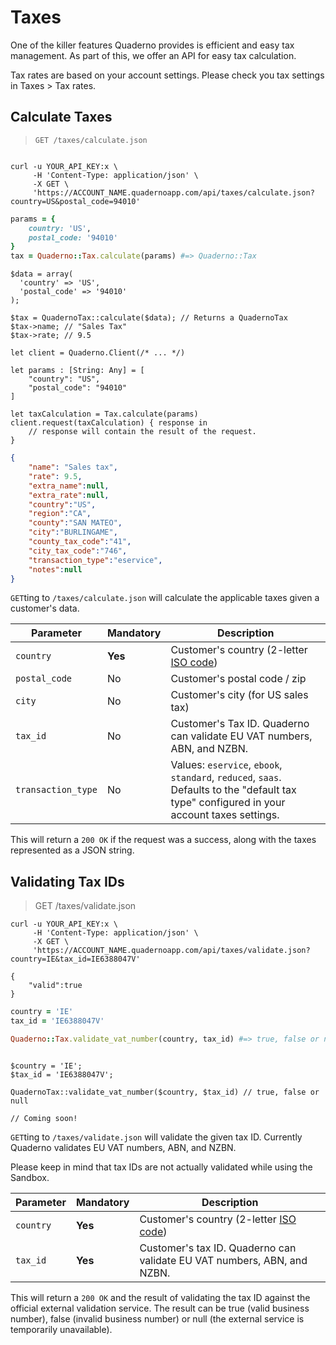 # Taxes

One of the killer features Quaderno provides is efficient and easy tax management. As part of this, we offer an API for easy tax calculation.

<aside class="notice">
Tax rates are based on your account settings. Please check you tax settings in Taxes > Tax rates.
</aside>

## Calculate Taxes

> `GET /taxes/calculate.json`

```shell

curl -u YOUR_API_KEY:x \
     -H 'Content-Type: application/json' \
     -X GET \
     'https://ACCOUNT_NAME.quadernoapp.com/api/taxes/calculate.json?country=US&postal_code=94010'
```

```ruby
params = {
    country: 'US',
    postal_code: '94010'
}
tax = Quaderno::Tax.calculate(params) #=> Quaderno::Tax
```

```php?start_inline=1
$data = array(
  'country' => 'US',
  'postal_code' => '94010'
);

$tax = QuadernoTax::calculate($data); // Returns a QuadernoTax
$tax->name; // "Sales Tax"
$tax->rate; // 9.5
```

```swift?start_inline=1
let client = Quaderno.Client(/* ... */)

let params : [String: Any] = [
    "country": "US",
    "postal_code": "94010"
]

let taxCalculation = Tax.calculate(params)
client.request(taxCalculation) { response in
    // response will contain the result of the request.
}
```

```json
{
    "name": "Sales tax",
    "rate": 9.5,
    "extra_name":null,
    "extra_rate":null,
    "country":"US",
    "region":"CA",
    "county":"SAN MATEO",
    "city":"BURLINGAME",
    "county_tax_code":"41",
    "city_tax_code":"746",
    "transaction_type":"eservice",
    "notes":null
}
```

`GET`ting to `/taxes/calculate.json` will calculate the applicable taxes given a customer's data.

Parameter          | Mandatory | Description
-------------------|-----------|------------------------------------------------------------------------------------------------
`country`          | **Yes**   | Customer's country (2-letter [ISO code](http://en.wikipedia.org/wiki/ISO_3166-1#Current_codes))
`postal_code`      | No        | Customer's postal code / zip
`city`             | No        | Customer's city (for US sales tax)
`tax_id`           | No        | Customer's Tax ID. Quaderno can validate EU VAT numbers, ABN, and NZBN.
`transaction_type` | No        | Values: `eservice`, `ebook`, `standard`, `reduced`, `saas`. Defaults to the "default tax type" configured in your account taxes settings.

This will return a `200 OK` if the request was a success, along with the taxes represented as a JSON string.

## Validating Tax IDs

> GET /taxes/validate.json

```shell
curl -u YOUR_API_KEY:x \
     -H 'Content-Type: application/json' \
     -X GET \
     'https://ACCOUNT_NAME.quadernoapp.com/api/taxes/validate.json?country=IE&tax_id=IE6388047V'

{
    "valid":true
}
```

```ruby
country = 'IE'
tax_id = 'IE6388047V'

Quaderno::Tax.validate_vat_number(country, tax_id) #=> true, false or nil
```

```php?start_inline=1

$country = 'IE';
$tax_id = 'IE6388047V';

QuadernoTax::validate_vat_number($country, $tax_id) // true, false or null
```

```swift?start_inline=1
// Coming soon!
```


`GET`ting to `/taxes/validate.json` will validate the given tax ID. Currently Quaderno validates EU VAT numbers, ABN, and NZBN.

Please keep in mind that tax IDs are not actually validated while using the Sandbox.

Parameter    | Mandatory | Description
-------------|-----------|------------------------------------------------------------------------------------------------
`country`    | **Yes**   | Customer's country (2-letter [ISO code](http://en.wikipedia.org/wiki/ISO_3166-1#Current_codes))
`tax_id`     | **Yes**   | Customer's tax ID. Quaderno can validate EU VAT numbers, ABN, and NZBN.

This will return a `200 OK` and the result of validating the tax ID against the official external validation service. The result can be true (valid business number), false (invalid business number) or null (the external service is temporarily unavailable).
